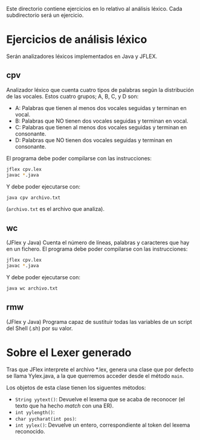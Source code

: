 
Este directorio contiene ejercicios en lo relativo al análisis léxico. Cada subdirectorio será un ejercicio.

# Ejercicios de análisis léxico
Serán analizadores léxicos implementados en Java y  JFLEX.

## cpv
Analizador léxico que cuenta cuatro tipos de palabras según la distribución de las vocales.
Estos cuatro grupos; A, B, C, y D son:
* A: Palabras que tienen al menos dos vocales seguidas y terminan en vocal.
* B: Palabras que NO tienen dos vocales seguidas y terminan en vocal.
* C: Palabras que tienen al menos dos vocales seguidas y terminan en consonante.
* D: Palabras que NO tienen dos vocales seguidas y terminan en consonante.

El programa debe poder compilarse con las instrucciones:
```bash
jflex cpv.lex
javac *.java
```
Y debe poder ejecutarse con:
```bash
java cpv archivo.txt
```
(`archivo.txt` es el archivo que analiza).

## wc
(JFlex y Java) Cuenta el número de líneas, palabras y caracteres que hay en un fichero.
El programa debe poder compilarse con las instrucciones:
```bash
jflex cpv.lex
javac *.java
```

Y debe poder ejecutarse con:
```bash
java wc archivo.txt
```

## rmw
(JFlex y Java) Programa capaz de sustituir todas las variables de un script del Shell (.sh) por su valor.


# Sobre el Lexer generado
Tras que JFlex interprete el archivo *.lex, genera una clase que por defecto se llama Yylex.java, a la que querremos acceder desde el método `main`. 

Los objetos de esta clase tienen los siguentes métodos:
* `String yytext()`: Devuelve el lexema que se acaba de reconocer (el texto que ha hecho _match_ con una ER).
* `int yylength()`: 
* `char yycharat(int pos)`: 
* `int yylex()`: Devuelve un entero, correspondiente al token del lexema reconocido.



